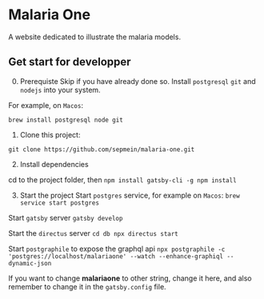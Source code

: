 # Malaria One

A website dedicated to illustrate the malaria models.

## Get start for developper
0. Prerequiste
Skip if you have already done so.
Install `postgresql` `git` and `nodejs` into your system.

For example, on `Macos`:

`
brew install postgresql node git
`

1. Clone this project:

`
git clone https://github.com/sepmein/malaria-one.git
`

2. Install dependencies

cd to the project folder, then 
`
npm install gatsby-cli -g
npm install
`

3. Start the project
Start `postgres` service, for example on `Macos`:
`
brew service start postgres
`

Start `gatsby` server
`
gatsby develop
`

Start the `directus` server
`
cd db
npx directus start
`

Start `postgraphile` to expose the graphql api
`
npx postgraphile -c 'postgres://localhost/malariaone' --watch --enhance-graphiql --dynamic-json
`

If you want to change **malariaone** to other string, change it here, and also remember to change it in the `gatsby.config` file.

